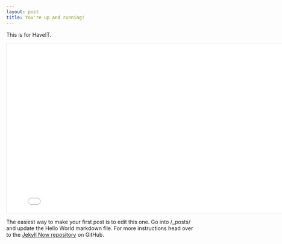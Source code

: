 ```yaml
---
layout: post
title: You're up and running!
---
```


This is for HaveIT.

<iframe style="border: 1px solid rgba(0, 0, 0, 0.1);" width="800" height="450" src="{{site.figma-link.haveit}}" allowfullscreen></iframe>

The easiest way to make your first post is to edit this one. Go into /_posts/ and update the Hello World markdown file. For more instructions head over to the [Jekyll Now repository](https://github.com/barryclark/jekyll-now) on GitHub.